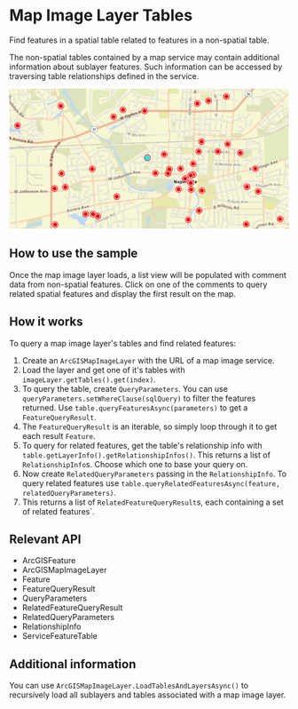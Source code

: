 # Map Image Layer Tables

Find features in a spatial table related to features in a non-spatial table.

The non-spatial tables contained by a map service may contain additional information about sublayer features. Such information can be accessed by traversing table relationships defined in the service.

![](MapImageLayerTables.png)

## How to use the sample

Once the map image layer loads, a list view will be populated with comment data from non-spatial features. Click on one of the comments to query related spatial features and display the first result on the map.

## How it works

To query a map image layer's tables and find related features:

1.  Create an `ArcGISMapImageLayer` with the URL of a map image service.
2.  Load the layer and get one of it's tables with `imageLayer.getTables().get(index)`.
3.  To query the table, create `QueryParameters`. You can use `queryParameters.setWhereClause(sqlQuery)` to filter the features returned. Use `table.queryFeaturesAsync(parameters)` to get a `FeatureQueryResult`.
4.  The `FeatureQueryResult` is an iterable, so simply loop through it to get each result `Feature`.
5.  To query for related features, get the table's relationship info with `table.getLayerInfo().getRelationshipInfos()`. This returns a list of `RelationshipInfo`s. Choose which one to base your query on.
6.  Now create `RelatedQueryParameters` passing in the `RelationshipInfo`. To query related features use `table.queryRelatedFeaturesAsync(feature, relatedQueryParameters)`.
7.  This returns a list of `RelatedFeatureQueryResult`s, each containing a set of related features`.

## Relevant API

*   ArcGISFeature
*   ArcGISMapImageLayer
*   Feature
*   FeatureQueryResult
*   QueryParameters
*   RelatedFeatureQueryResult
*   RelatedQueryParameters
*   RelationshipInfo
*   ServiceFeatureTable

## Additional information

You can use `ArcGISMapImageLayer.LoadTablesAndLayersAsync()` to recursively load all sublayers and tables
associated with a map image layer.
